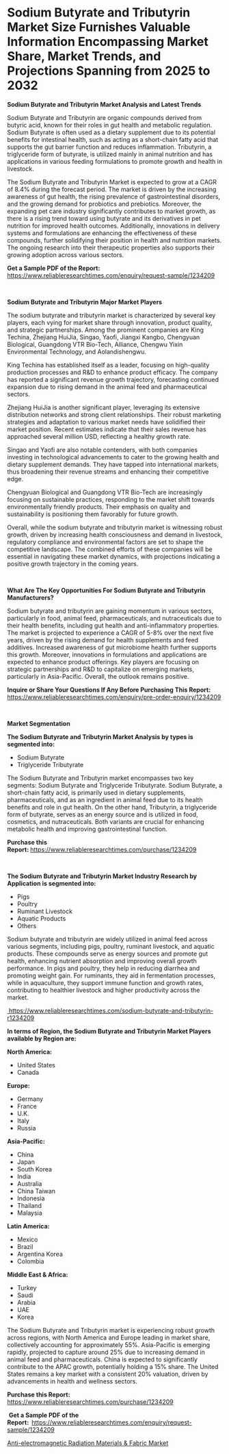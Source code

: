 <p><h1>Sodium Butyrate and Tributyrin Market Size Furnishes Valuable Information Encompassing Market Share, Market Trends, and Projections Spanning from 2025 to 2032</h1></p><p><strong>Sodium Butyrate and Tributyrin Market Analysis and Latest Trends</strong></p>
<p><p>Sodium Butyrate and Tributyrin are organic compounds derived from butyric acid, known for their roles in gut health and metabolic regulation. Sodium Butyrate is often used as a dietary supplement due to its potential benefits for intestinal health, such as acting as a short-chain fatty acid that supports the gut barrier function and reduces inflammation. Tributyrin, a triglyceride form of butyrate, is utilized mainly in animal nutrition and has applications in various feeding formulations to promote growth and health in livestock.</p><p>The Sodium Butyrate and Tributyrin Market is expected to grow at a CAGR of 8.4% during the forecast period. The market is driven by the increasing awareness of gut health, the rising prevalence of gastrointestinal disorders, and the growing demand for probiotics and prebiotics. Moreover, the expanding pet care industry significantly contributes to market growth, as there is a rising trend toward using butyrate and its derivatives in pet nutrition for improved health outcomes. Additionally, innovations in delivery systems and formulations are enhancing the effectiveness of these compounds, further solidifying their position in health and nutrition markets. The ongoing research into their therapeutic properties also supports their growing adoption across various sectors.</p></p>
<p><strong>Get a Sample PDF of the Report:&nbsp;</strong> <a href="https://www.reliableresearchtimes.com/enquiry/request-sample/1234209?utm_campaign=3063&utm_medium=2&utm_source=Github&utm_content=ia&utm_term=03042025&utm_id=sodium-butyrate-and-tributyrin">https://www.reliableresearchtimes.com/enquiry/request-sample/1234209</a></p>
<p>&nbsp;</p>
<p><strong>Sodium Butyrate and Tributyrin Major Market Players</strong></p>
<p><p>The sodium butyrate and tributyrin market is characterized by several key players, each vying for market share through innovation, product quality, and strategic partnerships. Among the prominent companies are King Techina, Zhejiang HuiJia, Singao, Yaofi, Jiangxi Kangbo, Chengyuan Biological, Guangdong VTR Bio-Tech, Alliance, Chengwu Yixin Environmental Technology, and Aolandishengwu.</p><p>King Techina has established itself as a leader, focusing on high-quality production processes and R&D to enhance product efficacy. The company has reported a significant revenue growth trajectory, forecasting continued expansion due to rising demand in the animal feed and pharmaceutical sectors.</p><p>Zhejiang HuiJia is another significant player, leveraging its extensive distribution networks and strong client relationships. Their robust marketing strategies and adaptation to various market needs have solidified their market position. Recent estimates indicate that their sales revenue has approached several million USD, reflecting a healthy growth rate.</p><p>Singao and Yaofi are also notable contenders, with both companies investing in technological advancements to cater to the growing health and dietary supplement demands. They have tapped into international markets, thus broadening their revenue streams and enhancing their competitive edge.</p><p>Chengyuan Biological and Guangdong VTR Bio-Tech are increasingly focusing on sustainable practices, responding to the market shift towards environmentally friendly products. Their emphasis on quality and sustainability is positioning them favorably for future growth.</p><p>Overall, while the sodium butyrate and tributyrin market is witnessing robust growth, driven by increasing health consciousness and demand in livestock, regulatory compliance and environmental factors are set to shape the competitive landscape. The combined efforts of these companies will be essential in navigating these market dynamics, with projections indicating a positive growth trajectory in the coming years.</p></p>
<p>&nbsp;</p>
<p><strong>What Are The Key Opportunities For Sodium Butyrate and Tributyrin Manufacturers?</strong></p>
<p><p>Sodium butyrate and tributyrin are gaining momentum in various sectors, particularly in food, animal feed, pharmaceuticals, and nutraceuticals due to their health benefits, including gut health and anti-inflammatory properties. The market is projected to experience a CAGR of 5-8% over the next five years, driven by the rising demand for health supplements and feed additives. Increased awareness of gut microbiome health further supports this growth. Moreover, innovations in formulations and applications are expected to enhance product offerings. Key players are focusing on strategic partnerships and R&D to capitalize on emerging markets, particularly in Asia-Pacific. Overall, the outlook remains positive.</p></p>
<p><strong>Inquire or Share Your Questions If Any Before Purchasing This Report:</strong> <a href="https://www.reliableresearchtimes.com/enquiry/pre-order-enquiry/1234209?utm_campaign=3063&utm_medium=2&utm_source=Github&utm_content=ia&utm_term=03042025&utm_id=sodium-butyrate-and-tributyrin">https://www.reliableresearchtimes.com/enquiry/pre-order-enquiry/1234209</a></p>
<p>&nbsp;</p>
<p><strong>Market Segmentation</strong></p>
<p><strong>The Sodium Butyrate and Tributyrin Market Analysis by types is segmented into:</strong></p>
<p><ul><li>Sodium Butyrate</li><li>Triglyceride Tributyrate</li></ul></p>
<p><p>The Sodium Butyrate and Tributyrin market encompasses two key segments: Sodium Butyrate and Triglyceride Tributyrate. Sodium Butyrate, a short-chain fatty acid, is primarily used in dietary supplements, pharmaceuticals, and as an ingredient in animal feed due to its health benefits and role in gut health. On the other hand, Tributyrin, a triglyceride form of butyrate, serves as an energy source and is utilized in food, cosmetics, and nutraceuticals. Both variants are crucial for enhancing metabolic health and improving gastrointestinal function.</p></p>
<p><strong>Purchase this Report:&nbsp;</strong><a href="https://www.reliableresearchtimes.com/purchase/1234209?utm_campaign=3063&utm_medium=2&utm_source=Github&utm_content=ia&utm_term=03042025&utm_id=sodium-butyrate-and-tributyrin">https://www.reliableresearchtimes.com/purchase/1234209</a></p>
<p>&nbsp;</p>
<p><strong>The Sodium Butyrate and Tributyrin Market Industry Research by Application is segmented into:</strong></p>
<p><ul><li>Pigs</li><li>Poultry</li><li>Ruminant Livestock</li><li>Aquatic Products</li><li>Others</li></ul></p>
<p><p>Sodium butyrate and tributyrin are widely utilized in animal feed across various segments, including pigs, poultry, ruminant livestock, and aquatic products. These compounds serve as energy sources and promote gut health, enhancing nutrient absorption and improving overall growth performance. In pigs and poultry, they help in reducing diarrhea and promoting weight gain. For ruminants, they aid in fermentation processes, while in aquaculture, they support immune function and growth rates, contributing to healthier livestock and higher productivity across the market.</p></p>
<p><a href="https://www.reliableresearchtimes.com/sodium-butyrate-and-tributyrin-r1234209?utm_campaign=3063&utm_medium=2&utm_source=Github&utm_content=ia&utm_term=03042025&utm_id=sodium-butyrate-and-tributyrin">&nbsp;https://www.reliableresearchtimes.com/sodium-butyrate-and-tributyrin-r1234209</a></p>
<p><strong>In terms of Region, the Sodium Butyrate and Tributyrin Market Players available by Region are:</strong></p>
<p>
    <p> <strong> North America: </strong>
        <ul>
            <li>United States</li>
            <li>Canada</li>
        </ul>
        </p> 
    <p> <strong> Europe: </strong>
        <ul>
            <li>Germany</li>
            <li>France</li>
            <li>U.K.</li>
            <li>Italy</li>
            <li>Russia</li>
        </ul>
        </p> 
    <p> <strong> Asia-Pacific: </strong>
        <ul>
            <li>China</li>
            <li>Japan</li>
            <li>South Korea</li>
            <li>India</li>
            <li>Australia</li>
            <li>China Taiwan</li>
            <li>Indonesia</li>
            <li>Thailand</li>
            <li>Malaysia</li>
        </ul>
        </p> 
    <p> <strong> Latin America: </strong>
        <ul>
            <li>Mexico</li>
            <li>Brazil</li>
            <li>Argentina Korea</li>
            <li>Colombia</li>
        </ul>
        </p> 
    <p> <strong> Middle East & Africa: </strong>
        <ul>
            <li>Turkey</li>
            <li>Saudi</li>
            <li>Arabia</li>
            <li>UAE</li>
            <li>Korea</li>
        </ul>
    </p>
    </p>
<p><p>The Sodium Butyrate and Tributyrin market is experiencing robust growth across regions, with North America and Europe leading in market share, collectively accounting for approximately 55%. Asia-Pacific is emerging rapidly, projected to capture around 25% due to increasing demand in animal feed and pharmaceuticals. China is expected to significantly contribute to the APAC growth, potentially holding a 15% share. The United States remains a key market with a consistent 20% valuation, driven by advancements in health and wellness sectors.</p></p>
<p><strong>Purchase this Report: </strong><a href="https://www.reliableresearchtimes.com/purchase/1234209?utm_campaign=3063&utm_medium=2&utm_source=Github&utm_content=ia&utm_term=03042025&utm_id=sodium-butyrate-and-tributyrin">https://www.reliableresearchtimes.com/purchase/1234209</a></p>
<p>&nbsp;<strong>Get a Sample PDF of the Report:&nbsp;&nbsp;</strong><a href="https://www.reliableresearchtimes.com/enquiry/request-sample/1234209?utm_campaign=3063&utm_medium=2&utm_source=Github&utm_content=ia&utm_term=03042025&utm_id=sodium-butyrate-and-tributyrin">https://www.reliableresearchtimes.com/enquiry/request-sample/1234209</a></p>
<p><strong></strong></p>
<p><p><a href="https://github.com/boysabotzoc/Market-Research-Report-List-1/blob/main/anti-electromagnetic-radiation-materials-fabric-market.md?utm_campaign=3063&utm_medium=2&utm_source=Github&utm_content=ia&utm_term=03042025&utm_id=sodium-butyrate-and-tributyrin">Anti-electromagnetic Radiation Materials & Fabric Market</a></p></p>